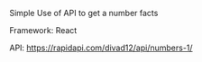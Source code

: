 Simple Use of API to get a number facts

Framework: React

API: https://rapidapi.com/divad12/api/numbers-1/